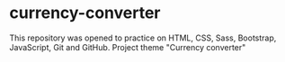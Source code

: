 # currency-converter
This repository was opened to practice on HTML, CSS, Sass, Bootstrap, JavaScript, Git and GitHub. Project theme "Currency converter"

